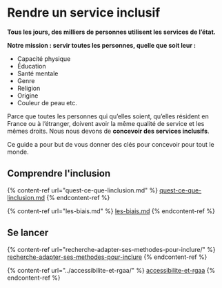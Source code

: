 # Rendre un service inclusif

**Tous les jours, des milliers de personnes utilisent les services de l’état.**&#x20;

**Notre mission : servir toutes les personnes, quelle que soit leur :**

* Capacité physique
* Éducation
* Santé mentale
* Genre
* Religion
* Origine
* Couleur de peau etc.

Parce que toutes les personnes qui qu’elles soient, qu’elles résident en France ou à l’étranger, doivent avoir la même qualité de service et les mêmes droits. Nous nous devons de **concevoir des services inclusifs**.

Ce guide a pour but de vous donner des clés pour concevoir pour tout le monde.



## Comprendre l'inclusion

{% content-ref url="quest-ce-que-linclusion.md" %}
[quest-ce-que-linclusion.md](quest-ce-que-linclusion.md)
{% endcontent-ref %}

{% content-ref url="les-biais.md" %}
[les-biais.md](les-biais.md)
{% endcontent-ref %}

## Se lancer

{% content-ref url="recherche-adapter-ses-methodes-pour-inclure/" %}
[recherche-adapter-ses-methodes-pour-inclure](recherche-adapter-ses-methodes-pour-inclure/)
{% endcontent-ref %}

{% content-ref url="../accessibilite-et-rgaa/" %}
[accessibilite-et-rgaa](../accessibilite-et-rgaa/)
{% endcontent-ref %}
